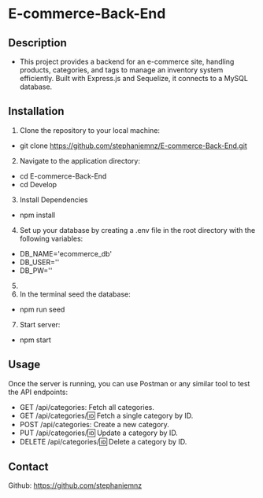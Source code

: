 # E-commerce-Back-End

## Description 
- This project provides a backend for an e-commerce site, handling products, categories, and tags to manage an inventory system efficiently. Built with Express.js and Sequelize, it connects to a MySQL database.

## Installation
1. Clone the repository to your local machine: 
- git clone https://github.com/stephaniemnz/E-commerce-Back-End.git
2. Navigate to the application directory:
- cd E-commerce-Back-End
- cd Develop
3. Install Dependencies
- npm install 
4. Set up your database by creating a .env file in the root directory with the following variables:
- DB_NAME='ecommerce_db'
- DB_USER=''
- DB_PW=''
5. 
6. In the terminal seed the database:
- npm run seed
7. Start server:
- npm start

## Usage
Once the server is running, you can use Postman or any similar tool to test the API endpoints:

- GET /api/categories: Fetch all categories.
- GET /api/categories/:id: Fetch a single category by ID.
- POST /api/categories: Create a new category.
- PUT /api/categories/:id: Update a category by ID.
- DELETE /api/categories/:id: Delete a category by ID.



## Contact
Github: https://github.com/stephaniemnz

